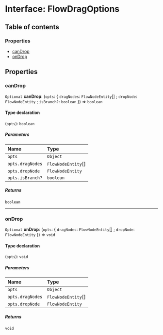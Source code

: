 # Interface: FlowDragOptions

## Table of contents

### Properties

* [canDrop](/auto-docs/renderer/interfaces/FlowDragOptions.md#candrop)
* [onDrop](/auto-docs/renderer/interfaces/FlowDragOptions.md#ondrop)

## Properties

### canDrop

`Optional` **canDrop**: (`opts`: { `dragNodes`: `FlowNodeEntity`\[] ; `dropNode`: `FlowNodeEntity` ; `isBranch?`: `boolean`  }) => `boolean`

#### Type declaration

(`opts`): `boolean`

##### Parameters

| Name | Type |
| :------ | :------ |
| `opts` | `Object` |
| `opts.dragNodes` | `FlowNodeEntity`\[] |
| `opts.dropNode` | `FlowNodeEntity` |
| `opts.isBranch?` | `boolean` |

##### Returns

`boolean`

***

### onDrop

`Optional` **onDrop**: (`opts`: { `dragNodes`: `FlowNodeEntity`\[] ; `dropNode`: `FlowNodeEntity`  }) => `void`

#### Type declaration

(`opts`): `void`

##### Parameters

| Name | Type |
| :------ | :------ |
| `opts` | `Object` |
| `opts.dragNodes` | `FlowNodeEntity`\[] |
| `opts.dropNode` | `FlowNodeEntity` |

##### Returns

`void`
